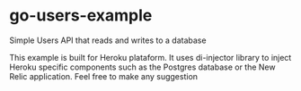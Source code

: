 # go-users-example
Simple Users API that reads and writes to a database

This example is built for Heroku plataform. It uses di-injector library to inject Heroku specific components such as the Postgres database or the New Relic application. Feel free to make any suggestion 
